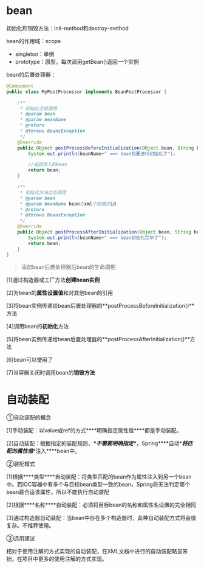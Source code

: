 # bean

初始化和销毁方法：init-method和destroy-method

bean的作用域：scope

- singleton：单例
- prototype：原型，每次调用getBean()返回一个实例

bean的后置处理器：

```java
@Component
public class MyPostProcessor implements BeanPostProcessor {

    /**
     * 初始化之前调用
     * @param bean
     * @param beanName
     * @return 
     * @throws BeansException
     */
    @Override
    public Object postProcessBeforeInitialization(Object bean, String beanName) throws BeansException {
        System.out.println(beanName+" ==> bean将要进行初始化了");

        //返回传入的bean
        return bean;
    }

    /**
     * 初始化方法之后调用
     * @param bean
     * @param beanName bean在xml中配置的id
     * @return 
     * @throws BeansException
     */
    @Override
    public Object postProcessAfterInitialization(Object bean, String beanName) throws BeansException {
        System.out.println(beanName+" ==> bean初始化完毕了");
        return bean;
    }
}
```

> 添加bean后置处理器后bean的生命周期

[1]通过构造器或工厂方法**创建bean实例**

[2]为bean的**属性设置值**和对其他bean的引用

[3]将bean实例传递给bean后置处理器的**postProcessBeforeInitialization()**方法

[4]调用bean的**初始化**方法

[5]将bean实例传递给bean后置处理器的**postProcessAfterInitialization()**方法

[6]bean可以使用了

[7]当容器关闭时调用bean的**销毁方法**

# 自动装配

①自动装配的概念

[1]手动装配：以value或ref的方式***\*明确指定属性值\****都是手动装配。

[2]自动装配：根据指定的装配规则，***\*不需要明确指定\****，Spring***\*自动\****将匹配的属性值***\*注入\****bean中。

②装配模式

[1]根据***\*类型\****自动装配：将类型匹配的bean作为属性注入到另一个bean中。若IOC容器中有多个与目标bean类型一致的bean，Spring将无法判定哪个bean最合适该属性，所以不能执行自动装配

[2]根据***\*名称\****自动装配：必须将目标bean的名称和属性名设置的完全相同

[3]通过构造器自动装配：当bean中存在多个构造器时，此种自动装配方式将会很复杂。不推荐使用。

③选用建议

相对于使用注解的方式实现的自动装配，在XML文档中进行的自动装配略显笨拙，在项目中更多的使用注解的方式实现。

